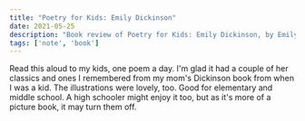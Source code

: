 ```yaml
---
title: "Poetry for Kids: Emily Dickinson"
date: 2021-05-25
description: "Book review of Poetry for Kids: Emily Dickinson, by Emily Dickinson and Susan Snively (editor)"
tags: ['note', 'book']
---
```

Read this aloud to my kids, one poem a day. I'm glad it had a couple of her classics and ones I remembered from 
my mom's Dickinson book from when I was a kid. The illustrations were lovely, too. Good for elementary and middle
school. A high schooler might enjoy it too, but as it's more of a picture book, it may turn them off.
